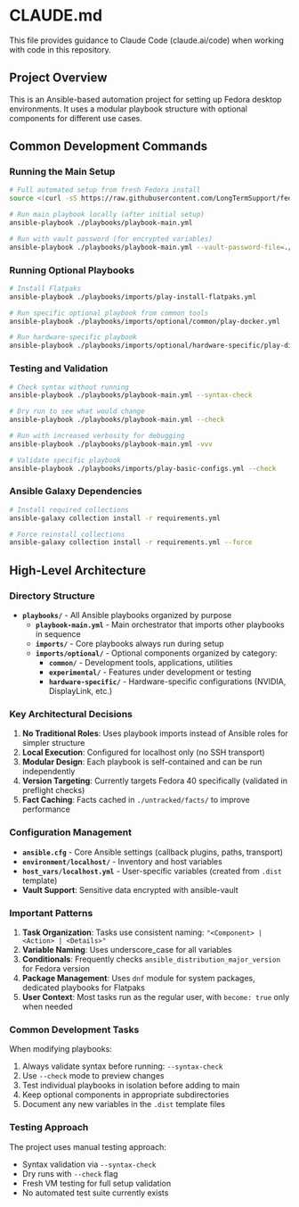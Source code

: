 # CLAUDE.md

This file provides guidance to Claude Code (claude.ai/code) when working with code in this repository.

## Project Overview

This is an Ansible-based automation project for setting up Fedora desktop environments. It uses a modular playbook structure with optional components for different use cases.

## Common Development Commands

### Running the Main Setup
```bash
# Full automated setup from fresh Fedora install
source <(curl -sS https://raw.githubusercontent.com/LongTermSupport/fedora-desktop/main/run.bash)

# Run main playbook locally (after initial setup)
ansible-playbook ./playbooks/playbook-main.yml

# Run with vault password (for encrypted variables)
ansible-playbook ./playbooks/playbook-main.yml --vault-password-file=./untracked/.vault-password
```

### Running Optional Playbooks
```bash
# Install Flatpaks
ansible-playbook ./playbooks/imports/play-install-flatpaks.yml

# Run specific optional playbook from common tools
ansible-playbook ./playbooks/imports/optional/common/play-docker.yml

# Run hardware-specific playbook
ansible-playbook ./playbooks/imports/optional/hardware-specific/play-displaylink.yml
```

### Testing and Validation
```bash
# Check syntax without running
ansible-playbook ./playbooks/playbook-main.yml --syntax-check

# Dry run to see what would change
ansible-playbook ./playbooks/playbook-main.yml --check

# Run with increased verbosity for debugging
ansible-playbook ./playbooks/playbook-main.yml -vvv

# Validate specific playbook
ansible-playbook ./playbooks/imports/play-basic-configs.yml --check
```

### Ansible Galaxy Dependencies
```bash
# Install required collections
ansible-galaxy collection install -r requirements.yml

# Force reinstall collections
ansible-galaxy collection install -r requirements.yml --force
```

## High-Level Architecture

### Directory Structure
- **`playbooks/`** - All Ansible playbooks organized by purpose
  - **`playbook-main.yml`** - Main orchestrator that imports other playbooks in sequence
  - **`imports/`** - Core playbooks always run during setup
  - **`imports/optional/`** - Optional components organized by category:
    - **`common/`** - Development tools, applications, utilities
    - **`experimental/`** - Features under development or testing
    - **`hardware-specific/`** - Hardware-specific configurations (NVIDIA, DisplayLink, etc.)

### Key Architectural Decisions
1. **No Traditional Roles**: Uses playbook imports instead of Ansible roles for simpler structure
2. **Local Execution**: Configured for localhost only (no SSH transport)
3. **Modular Design**: Each playbook is self-contained and can be run independently
4. **Version Targeting**: Currently targets Fedora 40 specifically (validated in preflight checks)
5. **Fact Caching**: Facts cached in `./untracked/facts/` to improve performance

### Configuration Management
- **`ansible.cfg`** - Core Ansible settings (callback plugins, paths, transport)
- **`environment/localhost/`** - Inventory and host variables
- **`host_vars/localhost.yml`** - User-specific variables (created from `.dist` template)
- **Vault Support**: Sensitive data encrypted with ansible-vault

### Important Patterns
1. **Task Organization**: Tasks use consistent naming: `"<Component> | <Action> | <Details>"`
2. **Variable Naming**: Uses underscore_case for all variables
3. **Conditionals**: Frequently checks `ansible_distribution_major_version` for Fedora version
4. **Package Management**: Uses `dnf` module for system packages, dedicated playbooks for Flatpaks
5. **User Context**: Most tasks run as the regular user, with `become: true` only when needed

### Common Development Tasks
When modifying playbooks:
1. Always validate syntax before running: `--syntax-check`
2. Use `--check` mode to preview changes
3. Test individual playbooks in isolation before adding to main
4. Keep optional components in appropriate subdirectories
5. Document any new variables in the `.dist` template files

### Testing Approach
The project uses manual testing approach:
- Syntax validation via `--syntax-check`
- Dry runs with `--check` flag
- Fresh VM testing for full setup validation
- No automated test suite currently exists